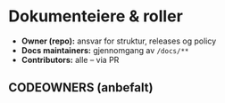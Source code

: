 # Dokumenteiere & roller

- **Owner (repo):** ansvar for struktur, releases og policy
- **Docs maintainers:** gjennomgang av `/docs/**`
- **Contributors:** alle – via PR

## CODEOWNERS (anbefalt)
